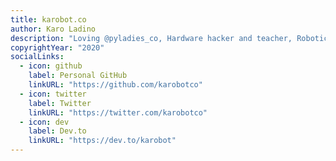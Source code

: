 ```yaml
---
title: karobot.co
author: Karo Ladino
description: "Loving @pyladies_co, Hardware hacker and teacher, Robotics, Art, Revolution. Ella/Her/She. Opinions are my own."
copyrightYear: "2020"
socialLinks:
  - icon: github
    label: Personal GitHub
    linkURL: "https://github.com/karobotco"
  - icon: twitter
    label: Twitter
    linkURL: "https://twitter.com/karobotco"
  - icon: dev
    label: Dev.to
    linkURL: "https://dev.to/karobot"
---
```

